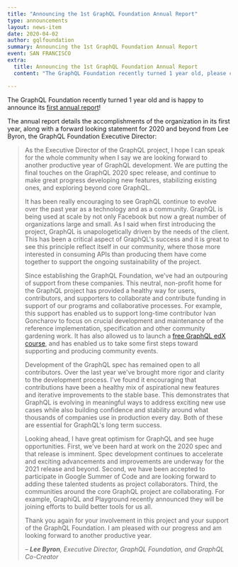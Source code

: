 ```yaml
---
title: "Announcing the 1st GraphQL Foundation Annual Report"
type: announcements
layout: news-item
date: 2020-04-02
author: gqlfoundation
summary: Announcing the 1st GraphQL Foundation Annual Report
event: SAN FRANCISCO
extra:
  title: Announcing the 1st GraphQL Foundation Annual Report
  content: "The GraphQL Foundation recently turned 1 year old, please check out what it's accomplished in its first year and how you can get involved!"

---
```


The GraphQL Foundation recently turned 1 year old and is happy to announce its [first annual report](/reports/annual-report-2019)!

The annual report details the accomplishments of the organization in its first year, along with a forward looking statement for 2020 and beyond from Lee Byron, the GraphQL Foundation Executive Director:

> As the Executive Director of the GraphQL project, I hope I can speak for the whole community when I say we are looking forward to another productive year of GraphQL development. We are putting the final touches on the GraphQL 2020 spec release, and continue to make great progress developing new features, stabilizing existing ones, and exploring beyond core GraphQL.
>
> It has been really encouraging to see GraphQL continue to evolve over the past year as a technology and as a community. GraphQL is being used at scale by not only Facebook but now a great number of organizations large and small. As I said when first introducing the project, GraphQL is unapologetically driven by the needs of the client. This has been a critical aspect of GraphQL's success and it is great to see this principle reflect itself in our community, where those more interested in consuming APIs than producing them have come together to support the ongoing sustainability of the project.
>
> Since establishing the GraphQL Foundation, we've had an outpouring of support from these companies. This neutral, non-profit home for the GraphQL project has provided a healthy way for users, contributors, and supporters to collaborate and contribute funding in support of our programs and collaborative processes. For example, this support has enabled us to support long-time contributor Ivan Goncharov to focus on crucial development and maintenance of the reference implementation, specification and other community gardening work. It has also allowed us to launch a [free GraphQL edX course](https://www.edx.org/course/exploring-graphql-a-query-language-for-apis), and has enabled us to take some first steps toward supporting and producing community events.
>
> Development of the GraphQL spec has remained open to all contributors. Over the last year we've brought more rigor and clarity to the development process. I've found it encouraging that contributions have been a healthy mix of aspirational new features and iterative improvements to the stable base. This demonstrates that GraphQL is evolving in meaningful ways to address exciting new use cases while also building confidence and stability around what thousands of companies use in production every day. Both of these are essential for GraphQL's long term success.
>
> Looking ahead, I have great optimism for GraphQL and see huge opportunities. First, we've been hard at work on the 2020 spec and that release is imminent. Spec development continues to accelerate and exciting advancements and improvements are underway for the 2021 release and beyond. Second, we have been accepted to participate in Google Summer of Code and are looking forward to adding these talented students as project collaborators. Third, the communities around the core GraphQL project are collaborating. For example, GraphiQL and Playground recently announced they will be joining efforts to build better tools for us all.
>
> Thank you again for your involvement in this project and your support of the GraphQL Foundation. I am pleased with our progress and am looking forward to another productive year.
>
> _– **Lee Byron**, Executive Director, GraphQL Foundation, and GraphQL Co-Creator_

